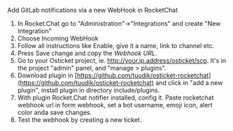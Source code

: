 Add GitLab notifications via a new WebHook in RocketChat
1. In Rocket.Chat go to "Administration"->"Integrations" and create "New Integration"
2. Choose Incoming WebHook
3. Follow all instructions like Enable, give it a name, link to channel etc.
4. Press Save change and copy the *Webhook URL*.
5. Go to your Osticket project, ie. http://your.ip.address/osticket/scp. It's in the project "admin" panel, and "manage > plugins".
6. Download plugin in [https://github.com/tuudik/osticket-rocketchat](https://github.com/tuudik/osticket-rocketchat) and click in "add a new plugin", install plugin in directory include/plugins.
7. With plugin Rocket.Chat notifier installed, config it. Paste rocketchat webhook url in form webhook, set a bot username, emoji icon, alert color anda save changes.
8. Test the webhook by creating a new ticket.
  
